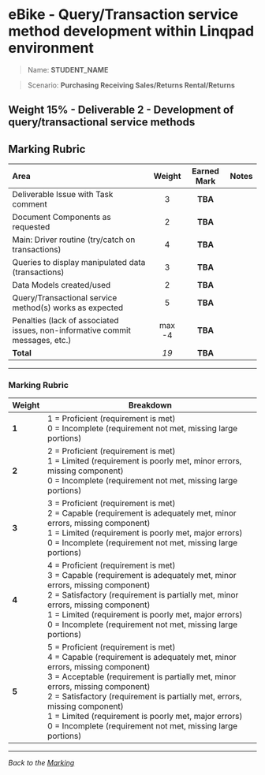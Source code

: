# eBike - Query/Transaction service method development within Linqpad environment

> Name: **STUDENT_NAME**

> Scenario: **Purchasing Receiving Sales/Returns Rental/Returns**

## **Weight 15%** - Deliverable 2 - Development of query/transactional service methods

## Marking Rubric

| Area                | Weight | Earned Mark | Notes |
|:--------------------|:------:|:-----------:|:------|
| Deliverable Issue with Task comment |   3    |   **TBA**   |       |
| Document Components as requested  |   2    |   **TBA**   |       |
| Main: Driver routine (try/catch on transactions)  |   4    |   **TBA**   |       |
| Queries to display manipulated data (transactions) |   3    |   **TBA**   |       |
| Data Models created/used         |   2    |   **TBA**   |       |
| Query/Transactional service method(s) works as expected  |   5    |   **TBA**   |       |
| Penalties (lack of associated issues, non-informative commit messages, etc.)        |   max -4    |   **TBA**   |       |
| **Total**           |  *19*   |   **TBA**   |       |

----

### Marking Rubric

| Weight | Breakdown |
| ----   | --------- |
| **1** | 1 = Proficient (requirement is met)<br />0 = Incomplete (requirement not met, missing large portions) |
| **2** | 2 = Proficient (requirement is met)<br />1 = Limited (requirement is poorly met, minor errors, missing component)<br />0 = Incomplete (requirement not met, missing large portions) |
| **3** | 3 = Proficient (requirement is met)<br />2 = Capable (requirement is adequately met, minor errors, missing component)<br />1 = Limited (requirement is poorly met, major errors)<br />0 = Incomplete (requirement not met, missing large portions) |
| **4** | 4 = Proficient (requirement is met)<br />3 = Capable (requirement is adequately met, minor errors, missing component)<br />2 = Satisfactory (requirement is partially met, minor errors, missing component)<br />1 = Limited (requirement is poorly met, major errors)<br />0 = Incomplete (requirement not met, missing large portions) |
| **5** | 5 = Proficient (requirement is met)<br />4 = Capable (requirement is adequately met, minor errors, missing component)<br />3 = Acceptable (requirement is partially met, minor errors, missing component)<br />2 = Satisfactory (requirement is partially met, errors, missing component)<br />1 = Limited (requirement is poorly met, major errors)<br />0 = Incomplete (requirement not met, missing large portions) |
----



*Back to the [Marking](./../ReadMe.md)*